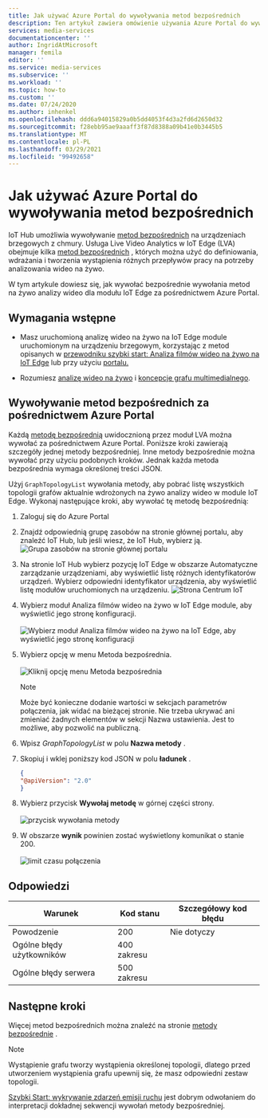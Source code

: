 ```yaml
---
title: Jak używać Azure Portal do wywoływania metod bezpośrednich
description: Ten artykuł zawiera omówienie używania Azure Portal do wywoływania metod bezpośrednich.
services: media-services
documentationcenter: ''
author: IngridAtMicrosoft
manager: femila
editor: ''
ms.service: media-services
ms.subservice: ''
ms.workload: ''
ms.topic: how-to
ms.custom: ''
ms.date: 07/24/2020
ms.author: inhenkel
ms.openlocfilehash: ddd6a94015829a0b5dd4053f4d3a2fd6d2650d32
ms.sourcegitcommit: f28ebb95ae9aaaff3f87d8388a09b41e0b3445b5
ms.translationtype: MT
ms.contentlocale: pl-PL
ms.lasthandoff: 03/29/2021
ms.locfileid: "99492658"
---
```

# <a name="how-to-use-azure-portal-to-invoke-direct-methods"></a>Jak używać Azure Portal do wywoływania metod bezpośrednich

IoT Hub umożliwia wywoływanie [metod bezpośrednich](../../iot-hub/iot-hub-devguide-direct-methods.md#method-invocation-for-iot-edge-modules) na urządzeniach brzegowych z chmury. Usługa Live Video Analytics w IoT Edge (LVA) obejmuje kilka [metod bezpośrednich](./direct-methods.md) , których można użyć do definiowania, wdrażania i tworzenia wystąpienia różnych przepływów pracy na potrzeby analizowania wideo na żywo.

W tym artykule dowiesz się, jak wywołać bezpośrednie wywołania metod na żywo analizy wideo dla modułu IoT Edge za pośrednictwem Azure Portal.

## <a name="prerequisites"></a>Wymagania wstępne

* Masz uruchomioną analizę wideo na żywo na IoT Edge module uruchomionym na urządzeniu brzegowym, korzystając z metod opisanych w [przewodniku szybki start: Analiza filmów wideo na żywo na IoT Edge](./get-started-detect-motion-emit-events-quickstart.md) lub przy użyciu [portalu.](./deploy-iot-edge-device.md)

* Rozumiesz [analizę wideo na żywo](./overview.md) i [koncepcje grafu multimedialnego](./media-graph-concept.md).

## <a name="invoking-direct-methods-via-azure-portal"></a>Wywoływanie metod bezpośrednich za pośrednictwem Azure Portal

Każdą [metodę bezpośrednią](./direct-methods.md) uwidocznioną przez moduł LVA można wywołać za pośrednictwem Azure Portal. Poniższe kroki zawierają szczegóły jednej metody bezpośredniej. Inne metody bezpośrednie można wywołać przy użyciu podobnych kroków. Jednak każda metoda bezpośrednia wymaga określonej treści JSON.

Użyj `GraphTopologyList` wywołania metody, aby pobrać listę wszystkich topologii grafów aktualnie wdrożonych na żywo analizy wideo w module IoT Edge. Wykonaj następujące kroki, aby wywołać tę metodę bezpośrednią:

1. Zaloguj się do Azure Portal
1. Znajdź odpowiednią grupę zasobów na stronie głównej portalu, aby znaleźć IoT Hub, lub jeśli wiesz, że IoT Hub, wybierz ją.
    ![Grupa zasobów na stronie głównej portalu](media/use-azure-portal-to-invoke-directs-methods/portal-rg-home.png)
1. Na stronie IoT Hub wybierz pozycję IoT Edge w obszarze Automatyczne zarządzanie urządzeniami, aby wyświetlić listę różnych identyfikatorów urządzeń. Wybierz odpowiedni identyfikator urządzenia, aby wyświetlić listę modułów uruchomionych na urządzeniu.
    ![Strona Centrum IoT](media/use-azure-portal-to-invoke-directs-methods/iot-hub-page.png)
1. Wybierz moduł Analiza filmów wideo na żywo w IoT Edge module, aby wyświetlić jego stronę konfiguracji.<br><br>
    ![Wybierz moduł Analiza filmów wideo na żywo na IoT Edge, aby wyświetlić jego stronę konfiguracji](media/use-azure-portal-to-invoke-directs-methods/modules.png)
1. Wybierz opcję w menu Metoda bezpośrednia. <br><br>
    ![Kliknij opcję menu Metoda bezpośrednia](media/use-azure-portal-to-invoke-directs-methods/module-details.png)
    > [!NOTE]
    > Może być konieczne dodanie wartości w sekcjach parametrów połączenia, jak widać na bieżącej stronie. Nie trzeba ukrywać ani zmieniać żadnych elementów w sekcji Nazwa ustawienia. Jest to możliwe, aby pozwolić na publiczną.

1. Wpisz *GraphTopologyList* w polu **Nazwa metody** .
1. Skopiuj i wklej poniższy kod JSON w polu **ładunek** .
    ```json
    {
    "@apiVersion": "2.0"
    }
    ```
1. Wybierz przycisk **Wywołaj metodę** w górnej części strony.<br><br>
    ![przycisk wywołania metody](media/use-azure-portal-to-invoke-directs-methods/direct-method.png)
1. W obszarze **wynik** powinien zostać wyświetlony komunikat o stanie 200.<br><br>
    ![limit czasu połączenia](media/use-azure-portal-to-invoke-directs-methods/connection-timeout.png)

## <a name="responses"></a>Odpowiedzi

| Warunek             | Kod stanu | Szczegółowy kod błędu |
|-----------------------|-------------|---------------------|
| Powodzenie               | 200         | Nie dotyczy                 |
| Ogólne błędy użytkowników   | 400 zakresu   |                     |
| Ogólne błędy serwera | 500 zakresu   |                     |

## <a name="next-steps"></a>Następne kroki

Więcej metod bezpośrednich można znaleźć na stronie [metody bezpośrednie](./direct-methods.md) .

> [!NOTE]
> Wystąpienie grafu tworzy wystąpienia określonej topologii, dlatego przed utworzeniem wystąpienia grafu upewnij się, że masz odpowiedni zestaw topologii.

[Szybki Start: wykrywanie zdarzeń emisji ruchu](./get-started-detect-motion-emit-events-quickstart.md) jest dobrym odwołaniem do interpretacji dokładnej sekwencji wywołań metody bezpośredniej.
